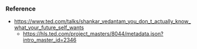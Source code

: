 
### Reference
- https://www.ted.com/talks/shankar_vedantam_you_don_t_actually_know_what_your_future_self_wants
  - https://hls.ted.com/project_masters/8044/metadata.json?intro_master_id=2346
